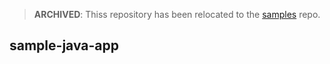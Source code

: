 > **ARCHIVED**: Thiss repository has been relocated to the [samples](https://github.com/buildpack/samples/) repo.

## sample-java-app
